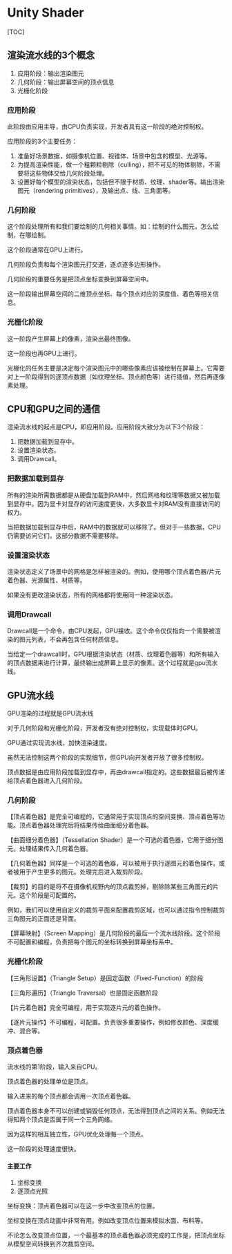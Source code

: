 # Unity Shader

[TOC]

## 渲染流水线的3个概念
1. 应用阶段：输出渲染图元
2. 几何阶段：输出屏幕空间的顶点信息
3. 光栅化阶段

### 应用阶段
此阶段由应用主导，由CPU负责实现，开发者具有这一阶段的绝对控制权。

应用阶段的3个主要任务：
1. 准备好场景数据，如摄像机位置、视锥体、场景中包含的模型、光源等。
2. 为提高渲染性能，做一个粗颗粒剔除（culling），把不可见的物体剔除，不需要将这些物体交给几何阶段处理。
3. 设置好每个模型的渲染状态，包括但不限于材质、纹理、shader等。输出渲染图元（rendering primitives），及输出点、线、三角面等。

### 几何阶段

这个阶段处理所有和我们要绘制的几何相关事情。如：绘制的什么图元，怎么绘制，在哪绘制。

这个阶段通常在GPU上进行。

几何阶段负责和每个渲染图元打交道，逐点逐多边形操作。

几何阶段的重要任务是把顶点坐标变换到屏幕空间中。

这一阶段输出屏幕空间的二维顶点坐标、每个顶点对应的深度值、着色等相关信息。

### 光栅化阶段

这一阶段产生屏幕上的像素，渲染出最终图像。

这一阶段也再GPU上进行。

光栅化的任务主要是决定每个渲染图元中的哪些像素应该被绘制在屏幕上。它需要对上一阶段得到的逐顶点数据（如纹理坐标、顶点颜色等）进行插值，然后再逐像素处理。

## CPU和GPU之间的通信

渲染流水线的起点是CPU，即应用阶段。应用阶段大致分为以下3个阶段：
1. 把数据加载到显存中。
2. 设置渲染状态。
3. 调用Drawcall。

### 把数据加载到显存

所有的渲染所需数据都是从硬盘加载到RAM中，然后网格和纹理等数据又被加载到显存中。因为显卡对显存的访问速度更快，大多数显卡对RAM没有直接访问的权力。

当把数据加载到显存中后，RAM中的数据就可以移除了。但对于一些数据，CPU仍需要访问它们，这部分数据不需要移除。

### 设置渲染状态

渲染状态定义了场景中的网格是怎样被渲染的。例如，使用哪个顶点着色器/片元着色器、光源属性、材质等。

如果没有更改渲染状态，所有的网格都将使用同一种渲染状态。

### 调用Drawcall

Drawcall是一个命令，由CPU发起，GPU接收。这个命令仅仅指向一个需要被渲染的图元列表，不会再包含任何材质信息。

当给定一个drawcall时，GPU根据渲染状态（材质、纹理着色器等）和所有输入的顶点数据来进行计算，最终输出成屏幕上显示的像素。这个过程就是gpu流水线。

## GPU流水线

GPU渲染的过程就是GPU流水线

对于几何阶段和光栅化阶段，开发者没有绝对控制权，实现载体时GPU。

GPU通过实现流水线，加快渲染速度。

虽然无法控制这两个阶段的实现细节，但GPU向开发者开放了很多控制权。

顶点数据是由应用阶段加载到显存中，再由drawcall指定的。这些数据最后被传递给顶点着色器进入几何阶段。

### 几何阶段

【顶点着色器】是完全可编程的，它通常用于实现顶点的空间变换、顶点着色等功能。顶点着色器处理完后将结果传给曲面细分着色器。

【曲面细分着色器】（Tessellation Shader）是一个可选的着色器，它用于细分图元。处理结果传入几何着色器。

【几何着色器】同样是一个可选的着色器，可以被用于执行逐图元的着色操作，或者被用于产生更多的图元。处理完后进入裁剪阶段。

【裁剪】的目的是将不在摄像机视野内的顶点裁剪掉，剔除除某些三角图元的片元。这个阶段是可配置的。

例如，我们可以使用自定义的裁剪平面来配置裁剪区域，也可以通过指令控制裁剪三角图元的正面还是背面。

【屏幕映射】（Screen Mapping）是几何阶段的最后一个流水线阶段。这个阶段不可配置和编程，负责把每个图元的坐标转换到屏幕坐标系中。

### 光栅化阶段

【三角形设置】（Triangle Setup）是固定函数（Fixed-Function）的阶段

【三角形遍历】（Triangle Traversal）也是固定函数阶段

【片元着色器】完全可编程，用于实现逐片元的着色操作。

【逐片元操作】不可编程，可配置。负责很多重要操作，例如修改颜色、深度缓冲、混合等。

### 顶点着色器

流水线的第1阶段，输入来自CPU。

顶点着色器的处理单位是顶点。

输入进来的每个顶点都会调用一次顶点着色器。

顶点着色器本身不可以创建或销毁任何顶点，无法得到顶点之间的关系。例如无法得知两个顶点是否属于同一个三角网络。

因为这样的相互独立性，GPU优化处理每一个顶点。

这一阶段的处理速度很快。

#### 主要工作

1. 坐标变换
2. 逐顶点光照

坐标变换：顶点着色器可以在这一步中改变顶点的位置。

坐标变换在顶点动画中非常有用。例如改变顶点位置来模拟水面、布料等。

不论怎么改变顶点位置，一个最基本的顶点着色器必须完成的工作是，把顶点坐标从模型空间转换到齐次裁剪空间。
